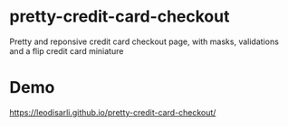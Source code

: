 # pretty-credit-card-checkout
Pretty and reponsive credit card checkout page, with masks, validations and a flip credit card miniature
# Demo
https://leodisarli.github.io/pretty-credit-card-checkout/
